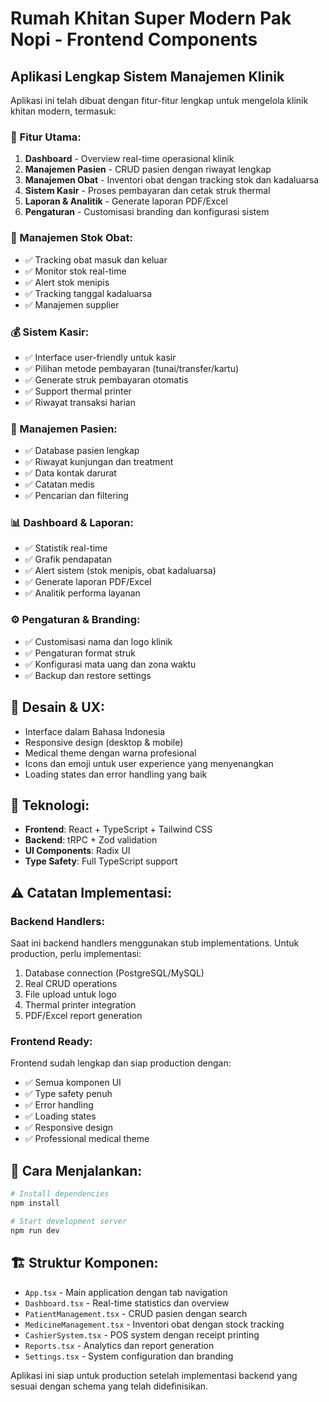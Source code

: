 # Rumah Khitan Super Modern Pak Nopi - Frontend Components

## Aplikasi Lengkap Sistem Manajemen Klinik

Aplikasi ini telah dibuat dengan fitur-fitur lengkap untuk mengelola klinik khitan modern, termasuk:

### 🏥 Fitur Utama:
1. **Dashboard** - Overview real-time operasional klinik
2. **Manajemen Pasien** - CRUD pasien dengan riwayat lengkap
3. **Manajemen Obat** - Inventori obat dengan tracking stok dan kadaluarsa
4. **Sistem Kasir** - Proses pembayaran dan cetak struk thermal
5. **Laporan & Analitik** - Generate laporan PDF/Excel
6. **Pengaturan** - Customisasi branding dan konfigurasi sistem

### 💊 Manajemen Stok Obat:
- ✅ Tracking obat masuk dan keluar
- ✅ Monitor stok real-time
- ✅ Alert stok menipis
- ✅ Tracking tanggal kadaluarsa
- ✅ Manajemen supplier

### 💰 Sistem Kasir:
- ✅ Interface user-friendly untuk kasir
- ✅ Pilihan metode pembayaran (tunai/transfer/kartu)
- ✅ Generate struk pembayaran otomatis
- ✅ Support thermal printer
- ✅ Riwayat transaksi harian

### 👥 Manajemen Pasien:
- ✅ Database pasien lengkap
- ✅ Riwayat kunjungan dan treatment
- ✅ Data kontak darurat
- ✅ Catatan medis
- ✅ Pencarian dan filtering

### 📊 Dashboard & Laporan:
- ✅ Statistik real-time
- ✅ Grafik pendapatan
- ✅ Alert sistem (stok menipis, obat kadaluarsa)
- ✅ Generate laporan PDF/Excel
- ✅ Analitik performa layanan

### ⚙️ Pengaturan & Branding:
- ✅ Customisasi nama dan logo klinik
- ✅ Pengaturan format struk
- ✅ Konfigurasi mata uang dan zona waktu
- ✅ Backup dan restore settings

## 🎨 Desain & UX:
- Interface dalam Bahasa Indonesia
- Responsive design (desktop & mobile)
- Medical theme dengan warna profesional
- Icons dan emoji untuk user experience yang menyenangkan
- Loading states dan error handling yang baik

## 🔧 Teknologi:
- **Frontend**: React + TypeScript + Tailwind CSS
- **Backend**: tRPC + Zod validation
- **UI Components**: Radix UI
- **Type Safety**: Full TypeScript support

## ⚠️ Catatan Implementasi:

### Backend Handlers:
Saat ini backend handlers menggunakan stub implementations. Untuk production, perlu implementasi:
1. Database connection (PostgreSQL/MySQL)
2. Real CRUD operations
3. File upload untuk logo
4. Thermal printer integration
5. PDF/Excel report generation

### Frontend Ready:
Frontend sudah lengkap dan siap production dengan:
- ✅ Semua komponen UI
- ✅ Type safety penuh
- ✅ Error handling
- ✅ Loading states
- ✅ Responsive design
- ✅ Professional medical theme

## 🚀 Cara Menjalankan:
```bash
# Install dependencies
npm install

# Start development server
npm run dev
```

## 🏗️ Struktur Komponen:
- `App.tsx` - Main application dengan tab navigation
- `Dashboard.tsx` - Real-time statistics dan overview
- `PatientManagement.tsx` - CRUD pasien dengan search
- `MedicineManagement.tsx` - Inventori obat dengan stock tracking
- `CashierSystem.tsx` - POS system dengan receipt printing
- `Reports.tsx` - Analytics dan report generation
- `Settings.tsx` - System configuration dan branding

Aplikasi ini siap untuk production setelah implementasi backend yang sesuai dengan schema yang telah didefinisikan.